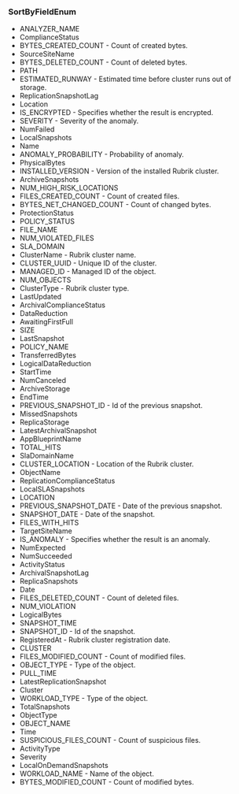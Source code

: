 ### SortByFieldEnum
- ANALYZER_NAME
- ComplianceStatus
- BYTES_CREATED_COUNT - Count of created bytes.
- SourceSiteName
- BYTES_DELETED_COUNT - Count of deleted bytes.
- PATH
- ESTIMATED_RUNWAY - Estimated time before cluster runs out of storage.
- ReplicationSnapshotLag
- Location
- IS_ENCRYPTED - Specifies whether the result is encrypted.
- SEVERITY - Severity of the anomaly.
- NumFailed
- LocalSnapshots
- Name
- ANOMALY_PROBABILITY - Probability of anomaly.
- PhysicalBytes
- INSTALLED_VERSION - Version of the installed Rubrik cluster.
- ArchiveSnapshots
- NUM_HIGH_RISK_LOCATIONS
- FILES_CREATED_COUNT - Count of created files.
- BYTES_NET_CHANGED_COUNT - Count of changed bytes.
- ProtectionStatus
- POLICY_STATUS
- FILE_NAME
- NUM_VIOLATED_FILES
- SLA_DOMAIN
- ClusterName - Rubrik cluster name.
- CLUSTER_UUID - Unique ID of the cluster.
- MANAGED_ID - Managed ID of the object.
- NUM_OBJECTS
- ClusterType - Rubrik cluster type.
- LastUpdated
- ArchivalComplianceStatus
- DataReduction
- AwaitingFirstFull
- SIZE
- LastSnapshot
- POLICY_NAME
- TransferredBytes
- LogicalDataReduction
- StartTime
- NumCanceled
- ArchiveStorage
- EndTime
- PREVIOUS_SNAPSHOT_ID - Id of the previous snapshot.
- MissedSnapshots
- ReplicaStorage
- LatestArchivalSnapshot
- AppBlueprintName
- TOTAL_HITS
- SlaDomainName
- CLUSTER_LOCATION - Location of the Rubrik cluster.
- ObjectName
- ReplicationComplianceStatus
- LocalSLASnapshots
- LOCATION
- PREVIOUS_SNAPSHOT_DATE - Date of the previous snapshot.
- SNAPSHOT_DATE - Date of the snapshot.
- FILES_WITH_HITS
- TargetSiteName
- IS_ANOMALY - Specifies whether the result is an anomaly.
- NumExpected
- NumSucceeded
- ActivityStatus
- ArchivalSnapshotLag
- ReplicaSnapshots
- Date
- FILES_DELETED_COUNT - Count of deleted files.
- NUM_VIOLATION
- LogicalBytes
- SNAPSHOT_TIME
- SNAPSHOT_ID - Id of the snapshot.
- RegisteredAt - Rubrik cluster registration date.
- CLUSTER
- FILES_MODIFIED_COUNT - Count of modified files.
- OBJECT_TYPE - Type of the object.
- PULL_TIME
- LatestReplicationSnapshot
- Cluster
- WORKLOAD_TYPE - Type of the object.
- TotalSnapshots
- ObjectType
- OBJECT_NAME
- Time
- SUSPICIOUS_FILES_COUNT - Count of suspicious files.
- ActivityType
- Severity
- LocalOnDemandSnapshots
- WORKLOAD_NAME - Name of the object.
- BYTES_MODIFIED_COUNT - Count of modified bytes.
